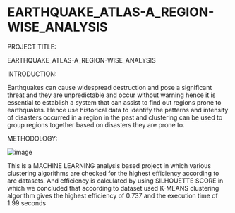 # EARTHQUAKE_ATLAS-A_REGION-WISE_ANALYSIS

PROJECT TITLE:

EARTHQUAKE_ATLAS-A_REGION-WISE_ANALYSIS

INTRODUCTION: 

Earthquakes can cause widespread destruction and pose a significant threat and they are unpredictable and occur without warning hence it is essential to establish a system that can assist to find out regions prone to earthquakes. Hence use historical data to identify the patterns and intensity of disasters occurred in a region in the past and clustering can be used to group regions together based on disasters they are prone to.

METHODOLOGY:

![image](https://github.com/Rohanpophale/EARTHQUAKE_ATLAS-A_REGION-WISE_ANALYSIS/assets/97818946/89d5d0bd-1f4a-45f7-89ed-82c8da2651c9)

This is a MACHINE LEARNING analysis based project in which various clustering algorithms are checked for the highest efficiency according to are datasets.
And efficiency is calculated by using SILHOUETTE SCORE in which we concluded that according to dataset used K-MEANS clustering algorithm gives the highest efficiency of 0.737 and the execution time of 1.99 seconds
